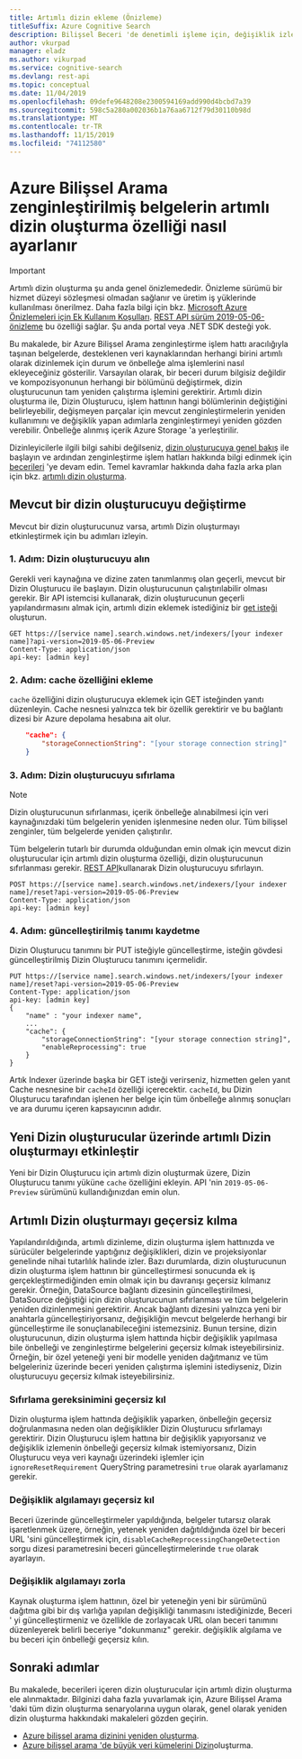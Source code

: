 ```yaml
---
title: Artımlı dizin ekleme (Önizleme)
titleSuffix: Azure Cognitive Search
description: Bilişsel Beceri 'de denetimli işleme için, değişiklik izlemeyi ve korunan içeriğin durumunu koru özelliğini etkinleştirin. Bu özellik şu anda genel önizleme aşamasındadır.
author: vkurpad
manager: eladz
ms.author: vikurpad
ms.service: cognitive-search
ms.devlang: rest-api
ms.topic: conceptual
ms.date: 11/04/2019
ms.openlocfilehash: 09defe9648208e2300594169add990d4bcbd7a39
ms.sourcegitcommit: 598c5a280a002036b1a76aa6712f79d30110b98d
ms.translationtype: MT
ms.contentlocale: tr-TR
ms.lasthandoff: 11/15/2019
ms.locfileid: "74112580"
---
```

# <a name="how-to-set-up-incremental-indexing-of-enriched-documents-in-azure-cognitive-search"></a>Azure Bilişsel Arama zenginleştirilmiş belgelerin artımlı dizin oluşturma özelliği nasıl ayarlanır

> [!IMPORTANT] 
> Artımlı dizin oluşturma şu anda genel önizlemededir. Önizleme sürümü bir hizmet düzeyi sözleşmesi olmadan sağlanır ve üretim iş yüklerinde kullanılması önerilmez. Daha fazla bilgi için bkz. [Microsoft Azure Önizlemeleri için Ek Kullanım Koşulları](https://azure.microsoft.com/support/legal/preview-supplemental-terms/). [REST API sürüm 2019-05-06-önizleme](search-api-preview.md) bu özelliği sağlar. Şu anda portal veya .NET SDK desteği yok.

Bu makalede, bir Azure Bilişsel Arama zenginleştirme işlem hattı aracılığıyla taşınan belgelerde, desteklenen veri kaynaklarından herhangi birini artımlı olarak dizinlemek için durum ve önbelleğe alma işlemlerini nasıl ekleyeceğiniz gösterilir. Varsayılan olarak, bir beceri durum bilgisiz değildir ve kompozisyonunun herhangi bir bölümünü değiştirmek, dizin oluşturucunun tam yeniden çalıştırma işlemini gerektirir. Artımlı dizin oluşturma ile, Dizin Oluşturucu, işlem hattının hangi bölümlerinin değiştiğini belirleyebilir, değişmeyen parçalar için mevcut zenginleştirmelerin yeniden kullanımını ve değişiklik yapan adımlarla zenginleştirmeyi yeniden gözden verebilir. Önbelleğe alınmış içerik Azure Storage 'a yerleştirilir.

Dizinleyicilerle ilgili bilgi sahibi değilseniz, [dizin oluşturucuya genel bakış](search-indexer-overview.md) ile başlayın ve ardından zenginleştirme işlem hatları hakkında bilgi edinmek için [becerileri](cognitive-search-working-with-skillsets.md) 'ye devam edin. Temel kavramlar hakkında daha fazla arka plan için bkz. [artımlı dizin oluşturma](cognitive-search-incremental-indexing-conceptual.md).

## <a name="modify-an-existing-indexer"></a>Mevcut bir dizin oluşturucuyu değiştirme

Mevcut bir dizin oluşturucunuz varsa, artımlı Dizin oluşturmayı etkinleştirmek için bu adımları izleyin.

### <a name="step-1-get-the-indexer"></a>1\. Adım: Dizin oluşturucuyu alın

Gerekli veri kaynağına ve dizine zaten tanımlanmış olan geçerli, mevcut bir Dizin Oluşturucu ile başlayın. Dizin oluşturucunun çalıştırılabilir olması gerekir. Bir API istemcisi kullanarak, dizin oluşturucunun geçerli yapılandırmasını almak için, artımlı dizin eklemek istediğiniz bir [get isteği](https://docs.microsoft.com/rest/api/searchservice/get-indexer) oluşturun.

```http
GET https://[service name].search.windows.net/indexers/[your indexer name]?api-version=2019-05-06-Preview
Content-Type: application/json
api-key: [admin key]
```

### <a name="step-2-add-the-cache-property"></a>2\. Adım: cache özelliğini ekleme

`cache` özelliğini dizin oluşturucuya eklemek için GET isteğinden yanıtı düzenleyin. Cache nesnesi yalnızca tek bir özellik gerektirir ve bu bağlantı dizesi bir Azure depolama hesabına ait olur.

```json
    "cache": {
        "storageConnectionString": "[your storage connection string]"
    }
```

### <a name="step-3-reset-the-indexer"></a>3\. Adım: Dizin oluşturucuyu sıfırlama

> [!NOTE]
> Dizin oluşturucunun sıfırlanması, içerik önbelleğe alınabilmesi için veri kaynağınızdaki tüm belgelerin yeniden işlenmesine neden olur. Tüm bilişsel zenginler, tüm belgelerde yeniden çalıştırılır.
>

Tüm belgelerin tutarlı bir durumda olduğundan emin olmak için mevcut dizin oluşturucular için artımlı dizin oluşturma özelliği, dizin oluşturucunun sıfırlanması gerekir. [REST API](https://docs.microsoft.com/rest/api/searchservice/reset-indexer)kullanarak Dizin oluşturucuyu sıfırlayın.

```http
POST https://[service name].search.windows.net/indexers/[your indexer name]/reset?api-version=2019-05-06-Preview
Content-Type: application/json
api-key: [admin key]
```

### <a name="step-4-save-the-updated-definition"></a>4\. Adım: güncelleştirilmiş tanımı kaydetme

Dizin Oluşturucu tanımını bir PUT isteğiyle güncelleştirme, isteğin gövdesi güncelleştirilmiş Dizin Oluşturucu tanımını içermelidir.

```http
PUT https://[service name].search.windows.net/indexers/[your indexer name]/reset?api-version=2019-05-06-Preview
Content-Type: application/json
api-key: [admin key]
{
    "name" : "your indexer name",
    ...
    "cache": {
        "storageConnectionString": "[your storage connection string]",
        "enableReprocessing": true
    }
}
```

Artık Indexer üzerinde başka bir GET isteği verirseniz, hizmetten gelen yanıt Cache nesnesine bir `cacheId` özelliği içerecektir. `cacheId`, bu Dizin Oluşturucu tarafından işlenen her belge için tüm önbelleğe alınmış sonuçları ve ara durumu içeren kapsayıcının adıdır.

## <a name="enable-incremental-indexing-on-new-indexers"></a>Yeni Dizin oluşturucular üzerinde artımlı Dizin oluşturmayı etkinleştir

Yeni bir Dizin Oluşturucu için artımlı dizin oluşturmak üzere, Dizin Oluşturucu tanımı yüküne `cache` özelliğini ekleyin. API 'nin `2019-05-06-Preview` sürümünü kullandığınızdan emin olun.

## <a name="overriding-incremental-indexing"></a>Artımlı Dizin oluşturmayı geçersiz kılma

Yapılandırıldığında, artımlı dizinleme, dizin oluşturma işlem hattınızda ve sürücüler belgelerinde yaptığınız değişiklikleri, dizin ve projeksiyonlar genelinde nihai tutarlılık halinde izler. Bazı durumlarda, dizin oluşturucunun dizin oluşturma işlem hattının bir güncelleştirmesi sonucunda ek iş gerçekleştirmediğinden emin olmak için bu davranışı geçersiz kılmanız gerekir. Örneğin, DataSource bağlantı dizesinin güncelleştirilmesi, DataSource değiştiği için dizin oluşturucunun sıfırlanması ve tüm belgelerin yeniden dizinlenmesini gerektirir. Ancak bağlantı dizesini yalnızca yeni bir anahtarla güncelleştiriyorsanız, değişikliğin mevcut belgelerde herhangi bir güncelleştirme ile sonuçlanabileceğini istemezsiniz. Bunun tersine, dizin oluşturucunun, dizin oluşturma işlem hattında hiçbir değişiklik yapılmasa bile önbelleği ve zenginleştirme belgelerini geçersiz kılmak isteyebilirsiniz. Örneğin, bir özel yeteneği yeni bir modelle yeniden dağıtmanız ve tüm belgeleriniz üzerinde beceri yeniden çalıştırma işlemini istediyseniz, Dizin oluşturucuyu geçersiz kılmak isteyebilirsiniz.

### <a name="override-reset-requirement"></a>Sıfırlama gereksinimini geçersiz kıl

Dizin oluşturma işlem hattında değişiklik yaparken, önbelleğin geçersiz doğrulanmasına neden olan değişiklikler Dizin Oluşturucu sıfırlamayı gerektirir. Dizin Oluşturucu işlem hattına bir değişiklik yapıyorsanız ve değişiklik izlemenin önbelleği geçersiz kılmak istemiyorsanız, Dizin Oluşturucu veya veri kaynağı üzerindeki işlemler için `ignoreResetRequirement` QueryString parametresini `true` olarak ayarlamanız gerekir.

### <a name="override-change-detection"></a>Değişiklik algılamayı geçersiz kıl

Beceri üzerinde güncelleştirmeler yapıldığında, belgeler tutarsız olarak işaretlenmek üzere, örneğin, yetenek yeniden dağıtıldığında özel bir beceri URL 'sini güncelleştirmek için, `disableCacheReprocessingChangeDetection` sorgu dizesi parametresini beceri güncelleştirmelerinde `true` olarak ayarlayın.

### <a name="force-change-detection"></a>Değişiklik algılamayı zorla

Kaynak oluşturma işlem hattının, özel bir yeteneğin yeni bir sürümünü dağıtma gibi bir dış varlığa yapılan değişikliği tanımasını istediğinizde, Beceri ' yi güncelleştirmeniz ve özellikle de zorlayacak URL olan beceri tanımını düzenleyerek belirli beceriye "dokunmanız" gerekir. değişiklik algılama ve bu beceri için önbelleği geçersiz kılın.

## <a name="next-steps"></a>Sonraki adımlar

Bu makalede, becerileri içeren dizin oluşturucular için artımlı dizin oluşturma ele alınmaktadır. Bilginizi daha fazla yuvarlamak için, Azure Bilişsel Arama 'daki tüm dizin oluşturma senaryolarına uygun olarak, genel olarak yeniden dizin oluşturma hakkındaki makaleleri gözden geçirin.

+ [Azure bilişsel arama dizinini yeniden oluşturma](search-howto-reindex.md). 
+ [Azure bilişsel arama 'de büyük veri kümelerini Dizin](search-howto-large-index.md)oluşturma. 

